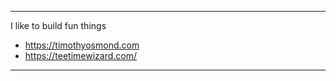  
*  *  *  *  *
I like to build fun things
- https://timothyosmond.com
- https://teetimewizard.com/

*  *  *  *  *

